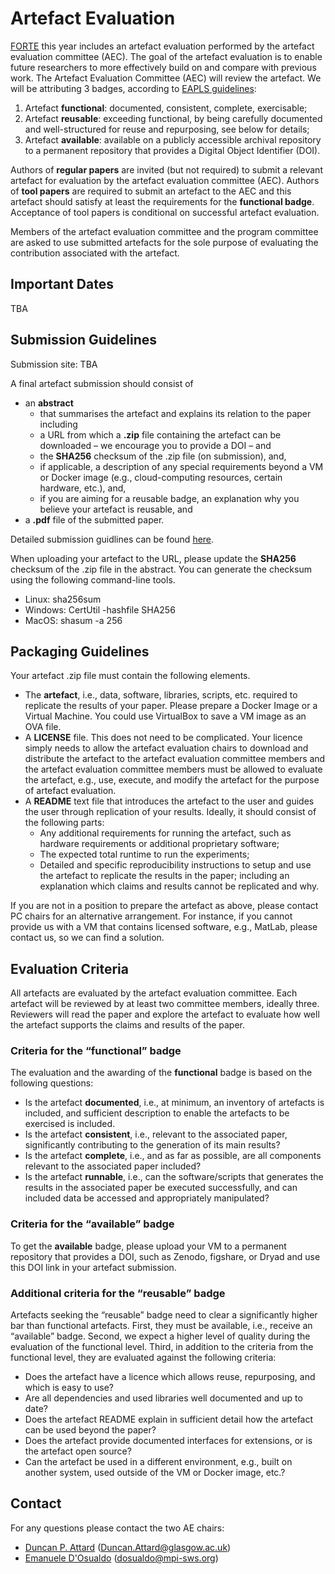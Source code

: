 # Artefact Evaluation
[FORTE](https://www.discotec.org/2025/forte) this year includes an artefact evaluation performed by the artefact evaluation committee (AEC). The goal of the artefact evaluation is to enable future researchers to more effectively build on and compare with previous work. The Artefact Evaluation Committee (AEC) will review the artefact. We will be attributing 3 badges, according to [EAPLS guidelines](https://eapls.org/pages/artifact_badges/):
1.	Artefact **functional**: documented, consistent, complete, exercisable;
2.	Artefact **reusable**: exceeding functional, by being carefully documented and well-structured for reuse and repurposing, see below for details;
3.	Artefact **available**: available on a publicly accessible archival repository to a permanent repository that provides a Digital Object Identifier (DOI).

Authors of **regular papers** are invited (but not required) to submit a relevant artefact for evaluation by the artefact evaluation committee (AEC). Authors of **tool papers** are required to submit an artefact to the AEC and this artefact should satisfy at least the requirements for the **functional badge**. Acceptance of tool papers is conditional on successful artefact evaluation.

Members of the artefact evaluation committee and the program committee are asked to use submitted artefacts for the sole purpose of evaluating the contribution associated with the artefact.

## Important Dates

TBA

<!--
* **Artefact submission**: ~~February 29, 2024~~ March 8, 2024 (Extended)
* **Kick-the-tires phase**:
  * Problem reports from reviewers: ~~8 March, 2024~~ March 15, 2024 (Extended)
  * Authors’ response to reviewers: ~~15 March, 2024~~ March 22, 2024 (Extended)
* **Artefact notification**: ~~March 29, 2024~~ April 5, 2024 (Extended)
-->

## Submission Guidelines
Submission site: TBA

<!--
[https://easychair.org/conferences/?conf=forte2024](https://easychair.org/conferences/?conf=forte2024). Please select the “FORTE AEC 2024” track when making a new submission and use the same title (and pdf of the paper) as for the FORTE submission.
-->

A final artefact submission should consist of
* an **abstract**
    * that summarises the artefact and explains its relation to the paper including
    * a URL from which a **.zip** file containing the artefact can be downloaded – we encourage you to provide a DOI – and
    * the **SHA256** checksum of the .zip file (on submission), and,
    * if applicable, a description of any special requirements beyond a VM or Docker image (e.g., cloud-computing resources, certain hardware, etc.), and,
    * if you are aiming for a reusable badge, an explanation why you believe your artefact is reusable, and
* a **.pdf** file of the submitted paper.

Detailed submission guidlines can be found [here](https://drive.google.com/file/d/1Jm11qhByQnuBKNZeqYsZ3-G5T3g_A9OS/view?usp=sharing).

When uploading your artefact to the URL, please update the **SHA256** checksum of the .zip file in the abstract. You can generate the checksum using the following command-line tools.
* Linux: sha256sum <file>
* Windows: CertUtil -hashfile <file> SHA256
* MacOS: shasum -a 256 <file>
    
## Packaging Guidelines
Your artefact .zip file must contain the following elements.
* The **artefact**, i.e., data, software, libraries, scripts, etc. required to replicate the results of your paper. Please prepare a Docker Image or a Virtual Machine. You could use VirtualBox to save a VM image as an OVA file.
* A **LICENSE** file. This does not need to be complicated. Your licence simply needs to allow the artefact evaluation chairs to download and distribute the artefact to the artefact evaluation committee members and the artefact evaluation committee members must be allowed to evaluate the artefact, e.g., use, execute, and modify the artefact for the purpose of artefact evaluation.
* A **README** text file that introduces the artefact to the user and guides the user through replication of your results. Ideally, it should consist of the following parts:
    * Any additional requirements for running the artefact, such as hardware requirements or additional proprietary software;
    * The expected total runtime to run the experiments;
    * Detailed and specific reproducibility instructions to setup and use the artefact to replicate the results in the paper; including an explanation which claims and results cannot be replicated and why.
    
If you are not in a position to prepare the artefact as above, please contact PC chairs for an alternative arrangement. For instance, if you cannot provide us with a VM that contains licensed software, e.g., MatLab, please contact us, so we can find a solution.

## Evaluation Criteria
All artefacts are evaluated by the artefact evaluation committee. Each artefact will be reviewed by at least two committee members, ideally three. Reviewers will read the paper and explore the artefact to evaluate how well the artefact supports the claims and results of the paper.
    
### Criteria for the “functional” badge
The evaluation and the awarding of the **functional** badge is based on the following questions:
* Is the artefact **documented**, i.e., at minimum, an inventory of artefacts is included, and sufficient description to enable the artefacts to be exercised is included.
* Is the artefact **consistent**, i.e., relevant to the associated paper, significantly contributing to the generation of its main results?
* Is the artefact **complete**, i.e., and as far as possible, are all components relevant to the associated paper included?
* Is the artefact **runnable**, i.e., can the software/scripts that generates the results in the associated paper be executed successfully, and can included data be accessed and appropriately manipulated?
    
### Criteria for the “available” badge
To get the **available** badge, please upload your VM to a permanent repository that provides a DOI, such as Zenodo, figshare, or Dryad and use this DOI link in your artefact submission.
    
### Additional criteria for the “reusable” badge
Artefacts seeking the “reusable” badge need to clear a significantly higher bar than functional artefacts. First, they must be available, i.e., receive an “available” badge. Second, we expect a higher level of quality during the evaluation of the functional level. Third, in addition to the criteria from the functional level, they are evaluated against the following criteria: 
* Does the artefact have a licence which allows reuse, repurposing, and which is easy to use?
* Are all dependencies and used libraries well documented and up to date?
* Does the artefact README explain in sufficient detail how the artefact can be used beyond the paper?
* Does the artefact provide documented interfaces for extensions, or is the artefact open source?
* Can the artefact be used in a different environment, e.g., built on another system, used outside of the VM or Docker image, etc.?
    
## Contact
For any questions please contact the two AE chairs:
* [Duncan P. Attard](https://duncanatt.github.io/) (Duncan.Attard@glasgow.ac.uk)
* [Emanuele D'Osualdo](https://www.emanueledosualdo.com/) (dosualdo@mpi-sws.org)

